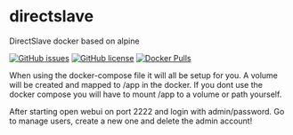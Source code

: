 # directslave
DirectSlave docker based on alpine

[![GitHub issues](https://img.shields.io/github/issues/scraane/directslave?style=flat-square)](https://github.com/scraane/directslave/issues) [![GitHub license](https://img.shields.io/github/license/scraane/directslave?style=flat-square)](https://github.com/scraane/directslave/blob/main/LICENSE) [![Docker Pulls](https://img.shields.io/docker/pulls/nutjob/directslave?style=flat-square)](https://hub.docker.com/r/nutjob/directslave)

When using the docker-compose file it will all be setup for you.
A volume will be created and mapped to /app in the docker.
If you dont use the docker compose you will have to mount /app to
a volume or path yourself.

After starting open webui on port 2222 and login with admin/password.
Go to manage users, create a new one and delete the admin account!